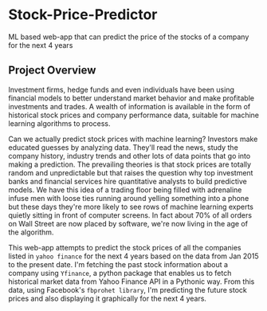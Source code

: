 # Stock-Price-Predictor
ML based web-app that can predict the price of the stocks of a company for the next 4 years

## Project Overview
Investment firms, hedge funds and even individuals have been using financial models to better understand market behavior and make profitable investments and trades. A wealth of information is available in the form of historical stock prices and company performance data, suitable for machine learning algorithms to process.

Can we actually predict stock prices with machine learning? Investors make educated guesses by analyzing data. They'll read the news, study the company history, industry trends and other lots of data points that go into making a prediction. The prevailing theories is that stock prices are totally random and unpredictable but that raises the question why top investment banks and financial services hire quantitative analysts to build predictive models. We have this idea of a trading floor being filled with adrenaline infuse men with loose ties running around yelling something into a phone but these days they're more likely to see rows of machine learning experts quietly sitting in front of computer screens. In fact about 70% of all orders on Wall Street are now placed by software, we're now living in the age of the algorithm.

This web-app attempts to predict the stock prices of all the companies listed in `yahoo finance` for the next 4 years based on the data from Jan 2015 to the present date. I'm fetching the past stock information about a company using `Yfinance`, a python package that enables us to fetch historical market data from Yahoo Finance API in a Pythonic way. From this data, using Facebook's `fbprohet library`, I'm predicting the future stock prices and also displaying it graphically for the next 4 years.
